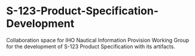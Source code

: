 # S-123-Product-Specification-Development
Collaboration space for IHO Nautical Information Provision Working Group for the development of S-123 Product Specification with its artifacts.
